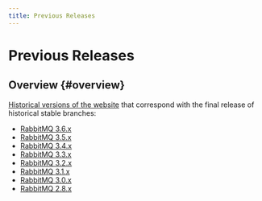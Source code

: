 ```yaml
---
title: Previous Releases
---
```

<!--
Copyright (c) 2005-2024 Broadcom. All Rights Reserved. The term "Broadcom" refers to Broadcom Inc. and/or its subsidiaries.

All rights reserved. This program and the accompanying materials
are made available under the terms of the under the Apache License,
Version 2.0 (the "License”); you may not use this file except in compliance
with the License. You may obtain a copy of the License at

https://www.apache.org/licenses/LICENSE-2.0

Unless required by applicable law or agreed to in writing, software
distributed under the License is distributed on an "AS IS" BASIS,
WITHOUT WARRANTIES OR CONDITIONS OF ANY KIND, either express or implied.
See the License for the specific language governing permissions and
limitations under the License.
-->

# Previous Releases

## Overview {#overview}

[Historical versions of the website](http://previous.rabbitmq.com) that correspond with the final release of historical stable branches:

 * [RabbitMQ 3.6.x](http://previous.rabbitmq.com/v3_6_x/./documentation)
 * [RabbitMQ 3.5.x](http://previous.rabbitmq.com/v3_5_7/./documentation)
 * [RabbitMQ 3.4.x](http://previous.rabbitmq.com/v3_4_x/./documentation)
 * [RabbitMQ 3.3.x](http://previous.rabbitmq.com/v3_3_x/./documentation)
 * [RabbitMQ 3.2.x](http://previous.rabbitmq.com/v3_2_x/./documentation)
 * [RabbitMQ 3.1.x](http://previous.rabbitmq.com/v3_1_x/./documentation)
 * [RabbitMQ 3.0.x](http://previous.rabbitmq.com/v3_0_x/./documentation)
 * [RabbitMQ 2.8.x](http://previous.rabbitmq.com/v2_8_x/./documentation)
